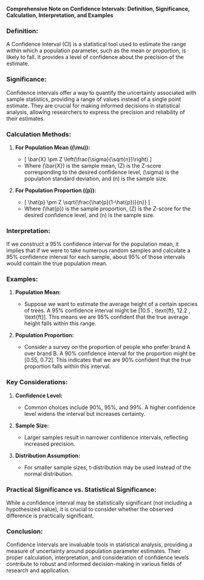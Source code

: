 **Comprehensive Note on Confidence Intervals: Definition, Significance, Calculation, Interpretation, and Examples**

### **Definition:**
A Confidence Interval (CI) is a statistical tool used to estimate the range within which a population parameter, such as the mean or proportion, is likely to fall. It provides a level of confidence about the precision of the estimate.

### **Significance:**
Confidence intervals offer a way to quantify the uncertainty associated with sample statistics, providing a range of values instead of a single point estimate. They are crucial for making informed decisions in statistical analysis, allowing researchers to express the precision and reliability of their estimates.

### **Calculation Methods:**

1. **For Population Mean (\(\mu\)):**
   - \[ \bar{X} \pm Z \left(\frac{\sigma}{\sqrt{n}}\right) \]
   - Where \(\bar{X}\) is the sample mean, \(Z\) is the Z-score corresponding to the desired confidence level, \(\sigma\) is the population standard deviation, and \(n\) is the sample size.

2. **For Population Proportion (\(p\)):**
   - \[ \hat{p} \pm Z \sqrt{\frac{\hat{p}(1-\hat{p})}{n}} \]
   - Where \(\hat{p}\) is the sample proportion, \(Z\) is the Z-score for the desired confidence level, and \(n\) is the sample size.

### **Interpretation:**
If we construct a 95% confidence interval for the population mean, it implies that if we were to take numerous random samples and calculate a 95% confidence interval for each sample, about 95% of those intervals would contain the true population mean.

### **Examples:**

1. **Population Mean:**
   - Suppose we want to estimate the average height of a certain species of trees. A 95% confidence interval might be \[10.5 \, \text{ft}, 12.2 \, \text{ft}\]. This means we are 95% confident that the true average height falls within this range.

2. **Population Proportion:**
   - Consider a survey on the proportion of people who prefer brand A over brand B. A 90% confidence interval for the proportion might be \[0.55, 0.72\]. This indicates that we are 90% confident that the true proportion falls within this interval.

### **Key Considerations:**

1. **Confidence Level:**
   - Common choices include 90%, 95%, and 99%. A higher confidence level widens the interval but increases certainty.

2. **Sample Size:**
   - Larger samples result in narrower confidence intervals, reflecting increased precision.

3. **Distribution Assumption:**
   - For smaller sample sizes, t-distribution may be used instead of the normal distribution.

### **Practical Significance vs. Statistical Significance:**
While a confidence interval may be statistically significant (not including a hypothesized value), it is crucial to consider whether the observed difference is practically significant.

### **Conclusion:**
Confidence intervals are invaluable tools in statistical analysis, providing a measure of uncertainty around population parameter estimates. Their proper calculation, interpretation, and consideration of confidence levels contribute to robust and informed decision-making in various fields of research and application.